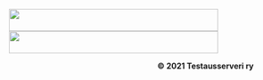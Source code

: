 <p align="center">
    <a href="https://testausserveri.fi" float="left">
        <img align="center" height="40" width="375" src="">
    </a>
    <a href="https://testausserveri.fi" float="left">
        <img align="center" height="40" width="375" src="">
    </a>
</p>
<p align="right">
    <b>© 2021 Testausserveri ry</b>
</p>
<!--
TODO: Move the asset to this repo
-->